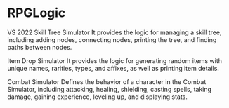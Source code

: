 # RPGLogic
VS 2022
Skill Tree Simulator
It provides the logic for managing a skill tree, including adding nodes, connecting nodes, printing the tree, and finding paths between nodes.

Item Drop Simulator
It provides the logic for generating random items with unique names, rarities, types, and affixes, as well as printing item details.

Combat Simulator
Defines the behavior of a character in the Combat Simulator, including attacking, healing, shielding, casting spells, taking damage, gaining experience, leveling up, and displaying stats.

